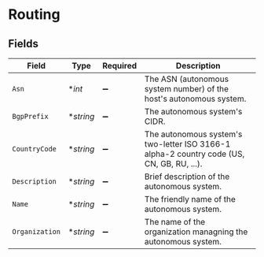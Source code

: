 # Routing


## Fields

| Field                                                                                     | Type                                                                                      | Required                                                                                  | Description                                                                               |
| ----------------------------------------------------------------------------------------- | ----------------------------------------------------------------------------------------- | ----------------------------------------------------------------------------------------- | ----------------------------------------------------------------------------------------- |
| `Asn`                                                                                     | **int*                                                                                    | :heavy_minus_sign:                                                                        | The ASN (autonomous system number) of the host's autonomous system.                       |
| `BgpPrefix`                                                                               | **string*                                                                                 | :heavy_minus_sign:                                                                        | The autonomous system's CIDR.                                                             |
| `CountryCode`                                                                             | **string*                                                                                 | :heavy_minus_sign:                                                                        | The autonomous system's two-letter ISO 3166-1 alpha-2 country code (US, CN, GB, RU, ...). |
| `Description`                                                                             | **string*                                                                                 | :heavy_minus_sign:                                                                        | Brief description of the autonomous system.                                               |
| `Name`                                                                                    | **string*                                                                                 | :heavy_minus_sign:                                                                        | The friendly name of the autonomous system.                                               |
| `Organization`                                                                            | **string*                                                                                 | :heavy_minus_sign:                                                                        | The name of the organization managning the autonomous system.                             |